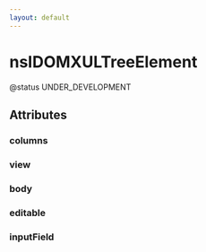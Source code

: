 ```yaml
---
layout: default
---
```


# nsIDOMXULTreeElement #

@status UNDER_DEVELOPMENT


## Attributes ##

### columns ###

### view ###

### body ###

### editable ###

### inputField ###

